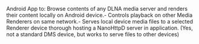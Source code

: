 Android App to: Browse contents of any DLNA media server and renders their content  locally on Android device.- Controls playback on other Media Renderers on same network.- Serves local device media files to a selected Renderer device thorough hosting a NanoHttpD server in application. (Yes, not a standard DMS device, but works to serve files to other devices)
